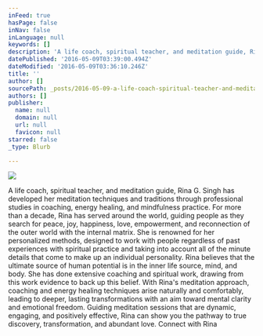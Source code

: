 ```yaml
---
inFeed: true
hasPage: false
inNav: false
inLanguage: null
keywords: []
description: 'A life coach, spiritual teacher, and meditation guide, Rina G. Singh has developed her meditation techniques and traditions through professional studies in coaching, energy healing, and mindfulness practice. For more than a decade, Rina has served around the world, guiding people as they search for peace, joy, happiness, love, empowerment, and reconnection of the outer world with the internal matrix. She is renowned for her personalized methods, designed to work with people regardless of past experiences with spiritual practice and taking into account all of the minute details that come to make up an individual personality. Rina believes that the ultimate source of human potential is in the inner life source, mind, and body. She has done extensive coaching and spiritual work, drawing from this work evidence to back up this belief. With Rina’s meditation approach, coaching and energy healing techniques arise naturally and comfortably, leading to deeper, lasting transformations with an aim toward mental clarity and emotional freedom. Guiding meditation sessions that are dynamic, engaging, and positively effective, Rina can show you the pathway to true discovery, transformation, and abundant love. Connect with Rina '
datePublished: '2016-05-09T03:39:00.494Z'
dateModified: '2016-05-09T03:36:10.246Z'
title: ''
author: []
sourcePath: _posts/2016-05-09-a-life-coach-spiritual-teacher-and-meditation-guide-rina.md
authors: []
publisher:
  name: null
  domain: null
  url: null
  favicon: null
starred: false
_type: Blurb

---
```

![](https://the-grid-user-content.s3-us-west-2.amazonaws.com/5b6cee54-0f21-40f7-a838-f922ebe0a046.jpg)

A life coach, spiritual teacher, and meditation guide, Rina G. Singh has developed her meditation techniques and traditions through professional studies in coaching, energy healing, and mindfulness practice. For more than a decade, Rina has served around the world, guiding people as they search for peace, joy, happiness, love, empowerment, and reconnection of the outer world with the internal matrix. She is renowned for her personalized methods, designed to work with people regardless of past experiences with spiritual practice and taking into account all of the minute details that come to make up an individual personality. Rina believes that the ultimate source of human potential is in the inner life source, mind, and body. She has done extensive coaching and spiritual work, drawing from this work evidence to back up this belief. With Rina's meditation approach, coaching and energy healing techniques arise naturally and comfortably, leading to deeper, lasting transformations with an aim toward mental clarity and emotional freedom. Guiding meditation sessions that are dynamic, engaging, and positively effective, Rina can show you the pathway to true discovery, transformation, and abundant love. Connect with Rina